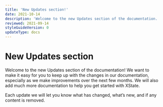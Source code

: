 ```yaml
---
title: 'New Updates section!'
date: 2021-10-14
description: 'Welcome to the new Updates section of the documentation.'
reviewed: 2021-09-14
styleGuideVersion: 0
updateType: docs
---
```


# New Updates section

Welcome to the new Updates section of the documentation! We want to make it easy for you to keep up with the changes in our documentation, especially as we make improvements over the next few months. We will also add much more documentation to help you get started with XState.

Each update we will let you know what has changed, what’s new, and if any content is removed.
